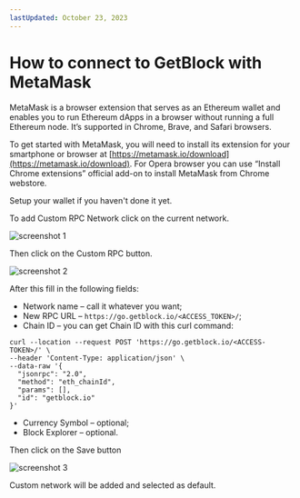 ```yaml
---
lastUpdated: October 23, 2023
---
```


# How to connect to GetBlock with MetaMask

MetaMask is a browser extension that serves as an Ethereum wallet and enables you to run Ethereum dApps in a browser without running a full Ethereum node. It’s supported in Chrome, Brave, and Safari browsers.

To get started with MetaMask, you will need to install its extension for your smartphone or browser at [https://metamask.io/download](https://metamask.io/download). For Opera browser you can use “Install Chrome extensions” official add-on to install MetaMask from Chrome webstore.

Setup your wallet if you haven't done it yet.

To add Custom RPC Network click on the current network.

![screenshot 1](https://storage.getblock.io/web/docs/guides/how-to-connect-to-getblock-with-metamask/metamask_screenshot.webp)

Then click on the Custom RPC button.

![screenshot 2](https://storage.getblock.io/web/docs/guides/how-to-connect-to-getblock-with-metamask/metamask_screenshot_1.webp)

After this fill in the following fields:

- Network name – call it whatever you want; 
- New RPC URL – ```https://go.getblock.io/<ACCESS_TOKEN>/```;
- Chain ID – you can get Chain ID with this curl command:

```shell
curl --location --request POST 'https://go.getblock.io/<ACCESS-TOKEN>/' \
--header 'Content-Type: application/json' \
--data-raw '{
  "jsonrpc": "2.0",
  "method": "eth_chainId",
  "params": [],
  "id": "getblock.io"
}'
```

- Currency Symbol – optional;
- Block Explorer – optional.

Then click on the Save button

![screenshot 3](https://storage.getblock.io/web/docs/guides/how-to-connect-to-getblock-with-metamask/metamask_screenshot_2.webp)

Custom network will be added and selected as default.
